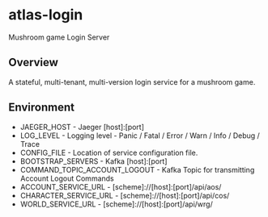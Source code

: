 # atlas-login
Mushroom game Login Server

## Overview

A stateful, multi-tenant, multi-version login service for a mushroom game.

## Environment

- JAEGER_HOST - Jaeger [host]:[port]
- LOG_LEVEL - Logging level - Panic / Fatal / Error / Warn / Info / Debug / Trace
- CONFIG_FILE - Location of service configuration file.
- BOOTSTRAP_SERVERS - Kafka [host]:[port]
- COMMAND_TOPIC_ACCOUNT_LOGOUT - Kafka Topic for transmitting Account Logout Commands
- ACCOUNT_SERVICE_URL - [scheme]://[host]:[port]/api/aos/
- CHARACTER_SERVICE_URL - [scheme]://[host]:[port]/api/cos/
- WORLD_SERVICE_URL - [scheme]://[host]:[port]/api/wrg/
